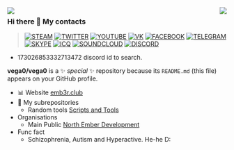 <img align="right" src="https://github-readme-stats.vercel.app/api/top-langs/?username=vega0&theme=radical"/>
<img align="left" src="https://github-readme-stats.vercel.app/api?username=vega0&show_icons=true&theme=radical"/>

### Hi there 👋 My contacts

> [![STEAM](https://icons.iconarchive.com/icons/froyoshark/enkel/32/Steam-icon.png)](https://steamcommunity.com/id/aselockd)
[![TWITTER](https://icons.iconarchive.com/icons/dakirby309/windows-8-metro/32/Web-Twitter-alt-2-Metro-icon.png)](https://twitter.com/aselockd)
[![YOUTUBE](https://icons.iconarchive.com/icons/dakirby309/windows-8-metro/32/Web-Youtube-alt-2-Metro-icon.png)](https://youtube.com/channel/UCby1U7eVfQOccOYRU6kr1BQ)
[![VK](https://user-images.githubusercontent.com/6493857/154789626-efe730d4-4484-4d54-a6d3-a97d0858b97b.png)](https://vk.com/aselockd)
[![FACEBOOK](https://download.seaicons.com/icons/danleech/simple/32/facebook-icon.png)](https://facebook.com/aselockd)
[![TELEGRAM](https://user-images.githubusercontent.com/6493857/154789665-443a199d-badb-43b2-91b9-95578b55c9b4.png)](https://t.me/aselockd)
[![SKYPE](https://icons.iconarchive.com/icons/danleech/simple/32/skype-icon.png)](https://join.skype.com/invite/CncYs5bSiwGX)
[![ICQ](https://icons.iconarchive.com/icons/martz90/hex/32/icq-icon.png)](https://icq.im/aselockd)
[![SOUNDCLOUD](https://icons.iconarchive.com/icons/designbolts/folded-social-media/32/SoundCloud-icon.png)](https://soundcloud.com/aselock-1)
[![DISCORD](https://user-images.githubusercontent.com/6493857/154789782-2102198b-41d7-4fce-a894-740f534ae580.png)](https://discord.id)
- 173026853332713472 discord id to search.


**vega0/vega0** is a ✨ _special_ ✨ repository because its `README.md` (this file) appears on your GitHub profile.

- 📊 Website [emb3r.club](http://emb3r.club/)
- 👀 My subrepositories
  - Random tools [Scripts and Tools](https://github.com/North-Ember-Development/custom-random-scripts-and-tools) 
- Organisations
  - Main Public [North Ember Development](https://github.com/North-Ember-Development)
- Func fact
  - Schizophrenia, Autism and Hyperactive. He-he D: 

